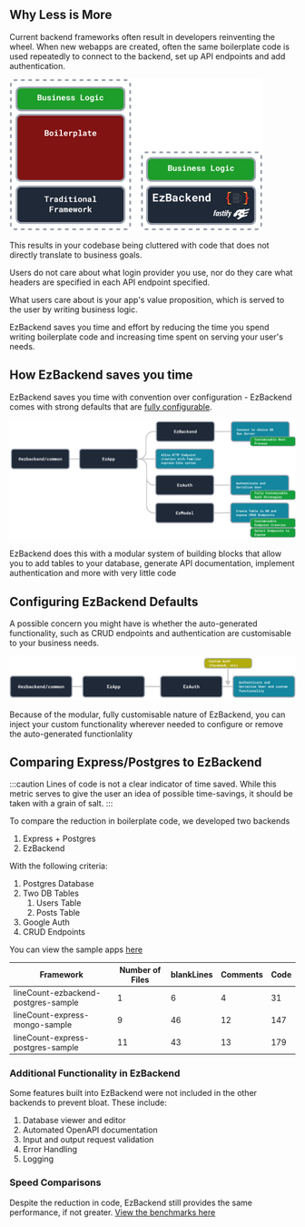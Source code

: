 ## Why Less is More

Current backend frameworks often result in developers reinventing the wheel. When new webapps are created, often the same boilerplate code is used repeatedly to connect to the backend, set up API endpoints and add authentication.

![Less Code Boilerplate](../../../docs/assets/less-code-boilerplate.png)

This results in your codebase being cluttered with code that does not directly translate to business goals.

Users do not care about what login provider you use, nor do they care what headers are specified in each API endpoint specified.

What users care about is your app's value proposition, which is served to the user by writing business logic.

EzBackend saves you time and effort by reducing the time you spend writing boilerplate code and increasing time spent on serving your user's needs.

## How EzBackend saves you time

EzBackend saves you time with convention over configuration - EzBackend comes with strong defaults that are <!--[built to scale](built-to-scale) and--> [fully configurable](../docs/configuration).

<!-- TODO: CROP -->

![Strong Defaults](./../../../docs/assets/strong-defaults-generation.png)

EzBackend does this with a modular system of building blocks that allow you to add tables to your database, generate API documentation, implement authentication and more with very little code

## Configuring EzBackend Defaults

A possible concern you might have is whether the auto-generated functionality, such as CRUD endpoints and authentication are customisable to your business needs.

<!-- TODO: CROP -->

![Fully Customisable](./../../../docs/assets/fully-customisable.png)

Because of the modular, fully customisable nature of EzBackend, you can inject your custom functionality wherever needed to configure or remove the auto-generated functionlality

## Comparing Express/Postgres to EzBackend

:::caution
Lines of code is not a clear indicator of time saved. While this metric serves to give the user an idea of possible time-savings, it should be taken with a grain of salt.
:::

To compare the reduction in boilerplate code, we developed two backends

1. Express + Postgres
2. EzBackend

With the following criteria:

1. Postgres Database
2. Two DB Tables
   1. Users Table
   2. Posts Table
3. Google Auth
4. CRUD Endpoints

You can view the sample apps [here](https://github.com/kapydev/ezbackend-comparisons)

| Framework                           | Number of Files | blankLines | Comments | Code |
| ----------------------------------- | --------------- | ---------- | -------- | ---- |
| lineCount-ezbackend-postgres-sample | 1               | 6          | 4        | 31   |
| lineCount-express-mongo-sample      | 9               | 46         | 12       | 147  |
| lineCount-express-postgres-sample   | 11              | 43         | 13       | 179  |

### Additional Functionality in EzBackend

Some features built into EzBackend were not included in the other backends to prevent bloat. These include:

1. Database viewer and editor
2. Automated OpenAPI documentation
3. Input and output request validation
4. Error Handling
5. Logging

### Speed Comparisons

Despite the reduction in code, EzBackend still provides the same performance, if not greater. [View the benchmarks here]('./../benchmarks)
